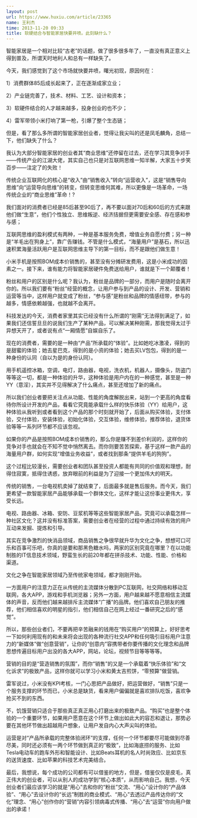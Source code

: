```yaml
---
layout: post
url: https://www.huxiu.com/article/23365
name: 王利杰
time: 2013-11-20 09:33
title: 软硬结合与智能家居快要井喷。此刻缺什么？
---
```

智能家居是一个相对比较“古老”的话题，做了很多很多年了，一直没有真正意义上得到普及，所谓天时地利人和总有一样缺失了。

今天，我们感觉到了这个市场就快要井喷，曙光初现，原因何在：

1）消费群体85后成长起来了，正在逐渐成家立业；

2）产业链完善了，技术、材料、工艺、设计和资本；

3）软硬件结合的人才越来越多，投身创业的也不少；

4）雷军带领小米打响了第一枪，引爆了整个生态链；

但是，看了那么多所谓的智能家居创业者，觉得让我尖叫的还是凤毛麟角，总结一下，他们缺失了什么？

我认为大部分智能家居的创业者其“商业思维”还停留在过去，还在学习其竞争对手——传统产业的江湖大佬，其实自己也只是对互联网思维一知半解，大家五十步笑百步——注定了的失败！

传统企业互联网化的核心是“收入”由“销售收入”转向“运营收入”，这是“销售导向思维”向“运营导向思维”的转变，但转变思维何其难，所以更像是一场革命，一场传统企业的“商业思维”革命！?

我们面对的消费者已经是85后甚至90后了，再不要以面对70后和60后的方式来跟他们做“生意”，他们个性独立、思维叛逆、经济拮据但更需要安全感、存在感和参与感；

互联网思维的盈利模式有两种，一种是基本服务免费，增值业务自愿付费；另一种是“羊毛出在狗身上”，靠广告赚钱。不管是什么模式，“海量用户”是基石，所以迅速积累海量活跃用户是互联网思维主导下的第一目标，而不是跟他们做生意！

小米手机是按照BOM成本价销售的，甚至没有分摊研发费用，这是小米成功的因素之一。接下来，谁有能力将智能家居硬件免费送给用户，谁就是下一个颠覆者！

粉丝和用户的区别是什么呢？我认为，粉丝是品牌的一部分，而用户是随时会离开你的。所以我们要有“粉丝”经营的概念，让用户参与到产品的设计、开发、营销和运营等当中，这样用户就变成了粉丝，“参与感”是粉丝和品牌的情感纽带，参与的越多，情感依赖越强，也就越不会离开。

科技发达的今天，消费者家里其实已经没有什么所谓的“刚需”无法得到满足了，如果我们还信誓旦旦的说我们生产了某种产品，可以解决某种刚需，那我觉得太过于异想天开了，或者说有点“一厢情愿”自娱自乐了。

现在的消费者，需要的是一种由“产品”所承载的“体验”。比如她吃冰激凌，得到的是甜蜜的体验；她去星巴克，得到的是小资的体验；她去买LV包包，得到的是一种身份的认同（自以为是的身份认同）。

用手机遥控冰箱，空调，电灯，路由器，电视，洗衣机，机器人，摄像头，防盗门等等这一切，都是一种体验的升华，这种体验是用户内在的一种感觉，甚至是一种YY（意淫），其实并不见得解决了什么痛点，甚至还增加了新的痛点。

所以我们创业者要把关注点从功能、性能的角度解脱出来，站到一个更高的角度看待你所设计开发的产品，看看它究竟能承载什么样的快乐体验（YY）给用户，这种体验从我听到或者看到这个产品的那个时刻就开始了，后面从购买体验，支付体验，交付体验，安装体验，初始化体验，交互体验，维修体验，推荐体验，退货体验等等一系列环节都不应该忽视。

如果你的产品是按照BOM成本价销售的，那么你是赚不到差价利润的，这样你的竞争对手也就会在不知不觉中悄然离去。而你则要苦苦探索，基于这样一款产品的海量用户群，如何实现“增值业务收益”，或者找到那条“提供羊毛的狗狗”。

这个过程比较漫长，需要创业者和团队甚至投资人都能有共同的价值观和理想，耐得住寂寞，抵得住诱惑，放弃眼前的利益是为了迎接一个更加伟大的明天。

传统的销售，一台电视机卖掉了就结束了，后面最多就是售后服务。而今天，我们更希望一款智能家居产品能够承载一个群体文化，这样才能让这份事业更伟大，享受长远。

电视、路由器、冰箱、安防、豆浆机等等这些智能家居产品，究竟可以承载怎样一种社区文化？这并没有标准答案，需要创业者在经营的过程中通过持续有效的用户互动来发掘、提炼和引导。

其实在竞争激烈的快消品领域，商品销售之争很早就升华为文化之争，想想可口可乐和百事可乐吧，你真的是要和那黑色糖水吗，两家的区别究竟在哪里？在以功能制胜的IT信息技术领域，野蛮生长的前20年都在拼杀技术、功能、性能、价格和渠道。

文化之争在智能家居领域乃至传统家电领域，都才刚刚开始。

一方面用户的注意力正在从传统的主流媒体分散到PC互联网，社交网络和移动互联网，各大APP，游戏和手机浏览器；另外一方面，用户越来越不愿意相信主流媒体的声音，反而他们越来越排斥主流媒体“广播”的品牌。他们喜欢自己朋友的推荐，他们相信喜欢的明星的指引，他们相信自己在网上经过一番研究之后的“感觉”。

所以，那些创业者们，不要再把辛苦融来的钱用在“购买用户”的预算上，好好思考一下如何利用现有的和未来将会出现的各种流行社交APP和任何吸引目标用户注意力的“新媒体”做“创意营销”，让你的“创意内”容携带者你要传播的文化理念和品牌思想传遍目标用户出没的各大APP，网站，论坛，视频节目等等等等。

营销的目的是“营造销售的氛围”，而你“销售”的又是一个承载着“快乐体验”和“文化诉求”的极致产品，这样你就可以学习小米和黄太吉煎饼，“零预算”做营销。

雷军说过，小米没有KPI考核，一门心思把产品做好，把运营做好，“销售”只是一个服务支撑的环节而已，小米总是缺货，看来用户偏偏就是喜欢排队吃饭，喜欢争抢买不到的东西。

不，饥饿营销只适合于那些真正真正用心打磨出来的极致产品。“购买”也是整个体验的一个重要环节，如果用户愿意在这个环节上做出如此大的容忍和退让，那势必要在其他环节做出超越用户想象，让用户发自内心大声尖叫的体验。

运营是对“产品所承载的完整体验闭环”的支撑，任何一个环节都要尽可能做到尽善尽美，同时还必须有一两个环节做到真正的“极致”，比如海底捞的服务、比如Tesla电动车的跑车外形和智能设计、比如Beats耳机的名人时尚效应、比如京东的送货速度、比如苹果的科技艺术完美结合。

最后，我想说，每个成功的公司都有可以借鉴的地方，但是，借鉴仅仅是皮毛，真正伟大的创业者，可以从别人的成功学到“核心本质”，从而影响自己。我想，今天创业者们最应该学习的就是“用心”去和你的“粉丝”交流、“用心”设计你的“产品体验”、“用心”去设计你的“长远”制胜的商业模式、“用心”去透过产品传达你的“文化”理念、“用心”创作你的“营销”内容引领病毒式传播、“用心”去“运营”你向用户做出的承诺！

